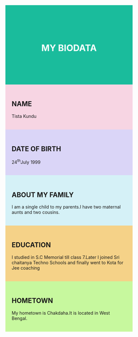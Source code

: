 
<html>
<head>
<style>
 *{ box-sizing:border-box;
    }
	
 body {
  font-family: Arial, Helvetica, sans-serif;
  margin: 0;
}
.head {
  padding: 80px;
  text-align: center;
  background: #1abc9c;
  color: white;
}
.name{
  padding:20px;
  background:#F7D5E3
}
.dob{
  padding:20px;
  background:#DAD5F7
}
.family{
  padding:20px;
  background:#D5F1F7
}
.schools{
  padding:20px;
  background:#F5D288
}
.town{
  padding:20px;
  background:#C7F89E
}



</style>
</head>


<body>
<div class="head">
   <h1> MY BIODATA</h1>
</div>

<div class="name">
  <h2>NAME</h2>
  <p>Tista Kundu</p>
 </div>
 
 
 <div class="dob">
   <h2>DATE OF BIRTH</h2>
    <p> 24<sup>th</sup>July 1999</p>
</div>


<div class="family">
   <h2> ABOUT MY FAMILY</h2>
   <p>I am a single child to my parents.I have two maternal aunts and two cousins.</p>
</div>

<div class="schools">
    <h2>EDUCATION</h2>
    <p>I studied in S.C Memorial till class 7.Later I joined Sri chaitanya Techno Schools and finally went to Kota for Jee coaching</p>
</div>

<div class="town">
     <h2>HOMETOWN</h2>
    <p> My hometown is Chakdaha.It is located in West Bengal.</p>
</div>

</body>
</html>
